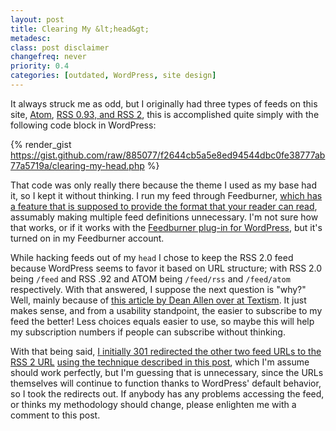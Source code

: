 ```yaml
---
layout: post
title: Clearing My &lt;head&gt;
metadesc: 
class: post disclaimer
changefreq: never
priority: 0.4
categories: [outdated, WordPress, site design]
---
```

It always struck me as odd, but I originally had three types of feeds on this site, 
[Atom](http://en.wikipedia.org/wiki/Atom_(standard)), 
[RSS 0.93, and RSS 2](http://en.wikipedia.org/wiki/Rss), 
this is accomplished quite simply with the following code block in WordPress:

{% render_gist https://gist.github.com/raw/885077/f2644cb5a5e8ed94544dbc0fe38777ab77a5719a/clearing-my-head.php %}

That code was only really there because the theme I used as my base had it, so I kept 
it without thinking.  I run my feed through Feedburner, 
[which has a feature that is supposed to provide the format that your reader can read](http://blogs.feedburner.com/feedburner/archives/000520.html), 
assumably making multiple feed definitions unnecessary.  I'm not sure how that works, or if it works with the 
[Feedburner plug-in for WordPress](http://www.google.com/support/feedburner/bin/answer.py?answer=78483&amp;topic=13252), 
but it's turned on in my Feedburner account.

While hacking feeds out of my `head` I chose to keep the RSS 2.0 feed because 
WordPress seems to favor it based on URL structure; with RSS 2.0 being `/feed` and RSS .92 and ATOM being 
`/feed/rss` and 
`/feed/atom` respectively.  With that answered, I suppose the next question is 
"why?"  Well, mainly because of [this article by Dean Allen over at Textism](http://textism.com/2008/04/19/please.stop.doing.this). 
It just makes sense, and from a usability standpoint, the easier to subscribe to my feed the better!  Less choices 
equals easier to use, so maybe this will help my subscription numbers if people can subscribe without thinking.

With that being said, [I initially 301 redirected the other two feed URLs to the](/2008/04/fixing-the-serps-when-changing-permalink-structure.html) 
[RSS 2 URL](/fees) 
[using the technique described in this post](/2008/04/fixing-the-serps-when-changing-permalink-structure.html), 
which I'm assume should work perfectly, but I'm guessing that is unnecessary, since the URLs themselves will continue to 
function thanks to WordPress' default behavior, so I took the redirects out.  If anybody has any problems accessing the feed, 
or thinks my methodology should change, please enlighten me with a comment to this post.
